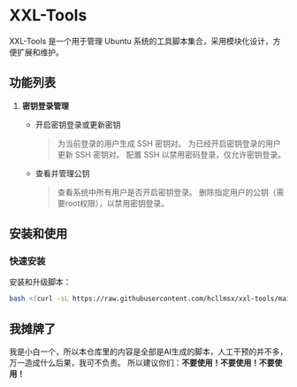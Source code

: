 # XXL-Tools

XXL-Tools 是一个用于管理 Ubuntu 系统的工具脚本集合，采用模块化设计，方便扩展和维护。

## 功能列表

1. **密钥登录管理**

   - 开启密钥登录或更新密钥
     > 为当前登录的用户生成 SSH 密钥对。
     > 为已经开启密钥登录的用户更新 SSH 密钥对。
     > 配置 SSH 以禁用密码登录，仅允许密钥登录。
   - 查看并管理公钥
     > 查看系统中所有用户是否开启密钥登录。
     > 删除指定用户的公钥（需要root权限），以禁用密钥登录。

## 安装和使用

### 快速安装

安装和升级脚本：

```bash
bash <(curl -sL https://raw.githubusercontent.com/hcllmsx/xxl-tools/main/install.sh)
```

## 我摊牌了

我是小白一个，所以本仓库里的内容是全部是AI生成的脚本，人工干预的并不多，万一造成什么后果，我可不负责。
所以建议你们：**不要使用！不要使用！不要使用！**

